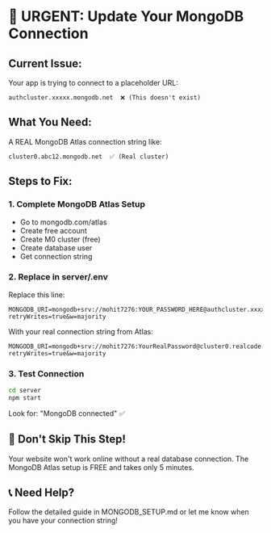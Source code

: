 # 🔧 URGENT: Update Your MongoDB Connection

## Current Issue:
Your app is trying to connect to a placeholder URL:
```
authcluster.xxxxx.mongodb.net  ❌ (This doesn't exist)
```

## What You Need:
A REAL MongoDB Atlas connection string like:
```
cluster0.abc12.mongodb.net  ✅ (Real cluster)
```

## Steps to Fix:

### 1. Complete MongoDB Atlas Setup
- Go to mongodb.com/atlas
- Create free account
- Create M0 cluster (free)
- Create database user
- Get connection string

### 2. Replace in server/.env
Replace this line:
```
MONGODB_URI=mongodb+srv://mohit7276:YOUR_PASSWORD_HERE@authcluster.xxxxx.mongodb.net/authapp?retryWrites=true&w=majority
```

With your real connection string from Atlas:
```
MONGODB_URI=mongodb+srv://mohit7276:YourRealPassword@cluster0.realcode.mongodb.net/authapp?retryWrites=true&w=majority
```

### 3. Test Connection
```bash
cd server
npm start
```

Look for: "MongoDB connected" ✅

## 🚨 Don't Skip This Step!
Your website won't work online without a real database connection. The MongoDB Atlas setup is FREE and takes only 5 minutes.

## 📞 Need Help?
Follow the detailed guide in MONGODB_SETUP.md or let me know when you have your connection string!
